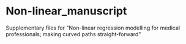 # Non-linear_manuscript
Supplementary files for "Non-linear regression modelling for medical professionals; making curved paths straight-forward"
